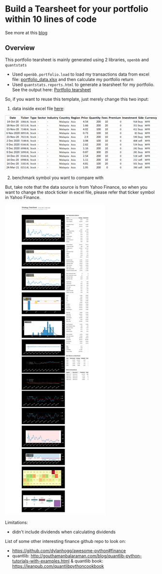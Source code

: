 # Build a Tearsheet for your portfolio within 10 lines of code

See more at this [blog](https://tanyongsheng.net/blog/are-you-beating-the-market-benchmark-your-portfolio-with-python/)

## Overview
This portfolio tearsheet is mainly generated using 2 libraries, `openbb` and `quantstats`

- Used `openbb.portfolio.load` to load my transactions data from excel file: [portfolio_data.xlsx](./input/portfolio_data.xlsx) and then calculate my portfolio return
- Used `quantstats.reports.html` to generate a tearsheet for my portfolio. See the output here: [Portfolio tearsheet](./portfolio/2.%20KPI%20%26%20benchmark/KPI_and_benchmark.ipynb)

So, if you want to reuse this template, just merely change this two input:

1. data inside excel file [here](./input/portfolio_data.xlsx):

![image](./image/portfolio_data.png)

2. benchmark symbol you want to compare with

But, take note that the data source is from Yahoo Finance, so when you want to change the stock ticker in excel file, please refer that ticker symbol in Yahoo Finance.

![image](./image/quantstats-tearsheet.png "Quantstats")


Limitations:
- didn't include dividends when calculating dividends

List of some other interesting finance github repo to look on:
- https://github.com/dylanhogg/awesome-python#finance
- quantlib: http://gouthamanbalaraman.com/blog/quantlib-python-tutorials-with-examples.html & quantlib book: https://leanpub.com/quantlibpythoncookbook
